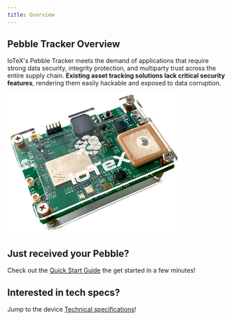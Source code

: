 ```yaml
---
title: Overview
---
```


## Pebble Tracker Overview

IoTeX's Pebble Tracker meets the demand of applications that require strong data security, integrity protection, and multiparty trust across the entire supply chain. **Existing asset tracking solutions lack critical security features**, rendering them easily hackable and exposed to data corruption.

![](/img/developer/pebble.png)

## Just received your Pebble?

Check out the [Quick Start Guide](pebble-quick-start) the get started in a few minutes!

## Interested in tech specs?

Jump to the device [Technical specifications](pebble-data-specs)!
